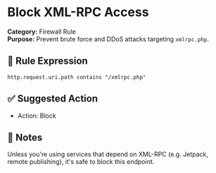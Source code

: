 # Block XML-RPC Access

**Category:** Firewall Rule  
**Purpose:** Prevent brute force and DDoS attacks targeting `xmlrpc.php`.

## 🔐 Rule Expression

```cf-expression
http.request.uri.path contains "/xmlrpc.php"
```

## ✅ Suggested Action

- Action: Block

## 📌 Notes

Unless you're using services that depend on XML-RPC (e.g. Jetpack, remote publishing), it's safe to block this endpoint.
